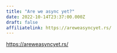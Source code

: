 ```yaml
---
title: "Are we async yet?"
date: 2022-10-14T23:37:00.000Z
draft: false
affiliatelink: https://areweasyncyet.rs/
---
```

https://areweasyncyet.rs/
